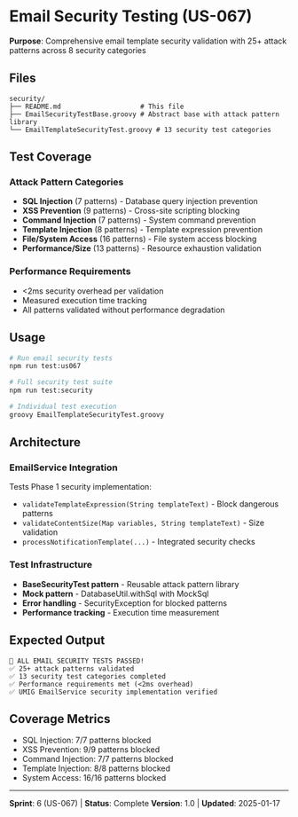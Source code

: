 # Email Security Testing (US-067)

**Purpose**: Comprehensive email template security validation with 25+ attack patterns across 8 security categories

## Files

```
security/
├── README.md                    # This file
├── EmailSecurityTestBase.groovy # Abstract base with attack pattern library
└── EmailTemplateSecurityTest.groovy # 13 security test categories
```

## Test Coverage

### Attack Pattern Categories

- **SQL Injection** (7 patterns) - Database query injection prevention
- **XSS Prevention** (9 patterns) - Cross-site scripting blocking
- **Command Injection** (7 patterns) - System command prevention
- **Template Injection** (8 patterns) - Template expression prevention
- **File/System Access** (16 patterns) - File system access blocking
- **Performance/Size** (13 patterns) - Resource exhaustion validation

### Performance Requirements

- <2ms security overhead per validation
- Measured execution time tracking
- All patterns validated without performance degradation

## Usage

```bash
# Run email security tests
npm run test:us067

# Full security test suite
npm run test:security

# Individual test execution
groovy EmailTemplateSecurityTest.groovy
```

## Architecture

### EmailService Integration

Tests Phase 1 security implementation:

- `validateTemplateExpression(String templateText)` - Block dangerous patterns
- `validateContentSize(Map variables, String templateText)` - Size validation
- `processNotificationTemplate(...)` - Integrated security checks

### Test Infrastructure

- **BaseSecurityTest pattern** - Reusable attack pattern library
- **Mock pattern** - DatabaseUtil.withSql with MockSql
- **Error handling** - SecurityException for blocked patterns
- **Performance tracking** - Execution time measurement

## Expected Output

```
🎉 ALL EMAIL SECURITY TESTS PASSED!
✅ 25+ attack patterns validated
✅ 13 security test categories completed
✅ Performance requirements met (<2ms overhead)
✅ UMIG EmailService security implementation verified
```

## Coverage Metrics

- SQL Injection: 7/7 patterns blocked
- XSS Prevention: 9/9 patterns blocked
- Command Injection: 7/7 patterns blocked
- Template Injection: 8/8 patterns blocked
- System Access: 16/16 patterns blocked

---

**Sprint**: 6 (US-067) | **Status**: Complete
**Version**: 1.0 | **Updated**: 2025-01-17
